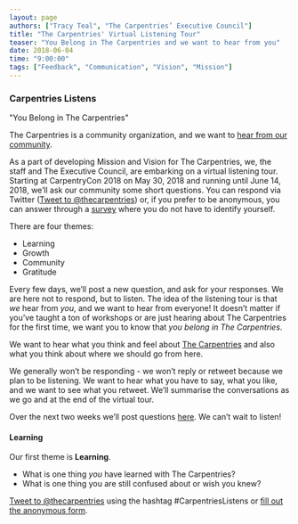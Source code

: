 ```yaml
---
layout: page
authors: ["Tracy Teal", "The Carpentries’ Executive Council"]
title: "The Carpentries' Virtual Listening Tour"
teaser: "You Belong in The Carpentries and we want to hear from you" 
date: 2018-06-04
time: "9:00:00"
tags: ["Feedback", "Communication", "Vision", "Mission"]
---
```


### Carpentries Listens

"You Belong in The Carpentries"

The Carpentries is a community organization, and we want to [hear from our community](https://carpentries.org/carpentrieslistens/).

As a part of developing Mission and Vision for The Carpentries, we, the staff and The Executive Council, are 
embarking on a virtual listening tour. Starting at CarpentryCon 2018 on May 30, 2018 and running until June 14, 2018, 
we’ll ask our community some short questions. You can respond via 
Twitter ([Tweet to @thecarpentries](https://twitter.com/thecarpentries)) or, if you prefer to be anonymous, you 
can answer through a [survey](https://carpentries.typeform.com/to/EpISXB) where you do not have to identify yourself. 

There are four themes:

- Learning
- Growth
- Community
- Gratitude 

Every few days, we’ll post a new question, 
and ask for your responses. We are here not to respond, but to listen.
The idea of the listening tour is that _we_ hear from _you_, and we want to hear from everyone! It doesn’t matter if 
you’ve taught a ton of workshops or are just hearing about The Carpentries for the first time, we want you to know 
that *you belong in The Carpentries*.

We want to hear what you think and feel about [The Carpentries](https://carpentries.org/) and also what you think about where we 
should go from here.

We generally won’t be responding - we won’t reply or retweet because we plan to be listening. We want to hear what 
you have to say, what you like, and we want to see what you retweet. We’ll summarise the conversations 
as we go and at the end of the virtual tour.

Over the next two weeks we’ll post questions [here](https://carpentries.org/carpentrieslistens/). We can’t wait to listen!

#### Learning

Our first theme is **Learning**.

- What is one thing _you_ have learned with The Carpentries?
- What is one thing you are still confused about or wish you knew?

[Tweet to @thecarpentries](https://twitter.com/thecarpentries) using the 
hashtag #CarpentriesListens or [fill out the anonymous form](https://carpentries.typeform.com/to/EpISXB).
